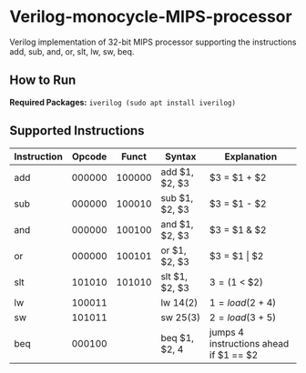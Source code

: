 # Verilog-monocycle-MIPS-processor
Verilog implementation of 32-bit MIPS processor supporting the instructions add, sub, and, or, slt, lw, sw, beq.

## How to Run

**Required Packages:** ```iverilog (sudo apt install iverilog)```

## Supported Instructions

Instruction | Opcode | Funct | Syntax | Explanation
------------|--------|-------|--------|---------
add         |000000  |100000 |add $1, $2, $3 | $3 = $1 + $2
sub         |000000  |100010 |sub $1, $2, $3 | $3 = $1 - $2
and         |000000  |100100 |and $1, $2, $3 | $3 = $1 & $2
or          |000000  |100101 |or $1, $2, $3  | $3 = $1 \| $2
slt         |101010  |101010 |slt $1, $2, $3 | $3 = ($1 < $2)
lw          |100011  |       |lw $1 4($2)    | $1 = load($2 + 4)
sw          |101011  |       |sw $2 5($3)    | $2 = load($3 + 5)
beq         |000100  |       |beq $1, $2, 4  | jumps 4 instructions ahead if $1 == $2